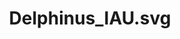 ---
title: "Delphinus_IAU.svg"
website: "https://commons.wikimedia.org/wiki/File:Delphinus_IAU.svg"
borders:
  - Aquarius_IAU.svg
  - Aquila_IAU.svg
  - Equuleus_IAU.svg
  - Pegasus_IAU.svg
  - Sagitta_IAU.svg
  - Vulpecula_IAU.svg
constellation: Delphinus
license: "Creative Commons Attribution 3.0 Unported"
picture: /assets/wikimedia-constellations/Delphinus_IAU.svg"
type: picture
permalink: /wikimedia/Delphinus_IAU.svg/
tags:
  - Delphinus
  - Star Chart
  - SVG
---